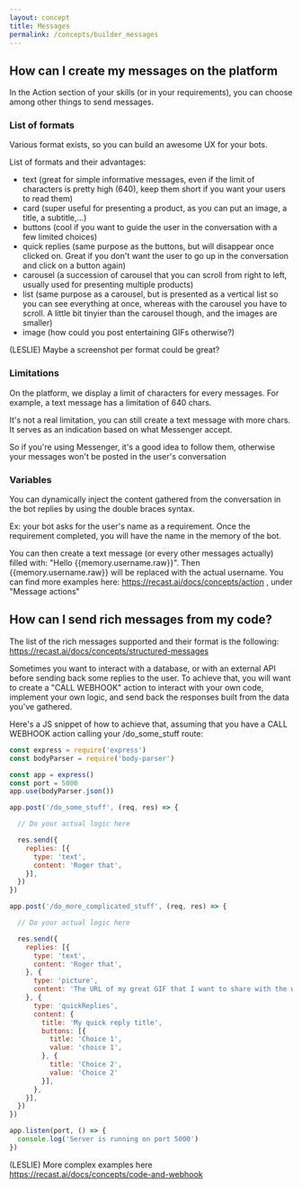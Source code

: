 ```yaml
---
layout: concept
title: Messages
permalink: /concepts/builder_messages
---
```


## How can I create my messages on the platform

In the Action section of your skills (or in your requirements), you can choose among other things to send messages.

### List of formats
Various format exists, so you can build an awesome UX for your bots.

List of formats and their advantages:
- text (great for simple informative messages, even if the limit of characters is pretty high (640), keep them short if you want your users to read them)
- card (super useful for presenting a product, as you can put an image, a title, a subtitle,...)
- buttons (cool if you want to guide the user in the conversation with a few limited choices)
- quick replies (same purpose as the buttons, but will disappear once clicked on. Great if you don't want the user to go up in the conversation and click on a button again)
- carousel (a succession of carousel that you can scroll from right to left, usually used for presenting multiple products)
- list (same purpose as a carousel, but is presented as a vertical list so you can see everything at once, whereas with the carousel you have to scroll. A little bit tinyier than the carousel though, and the images are smaller)
- image (how could you post entertaining GIFs otherwise?)

(LESLIE) Maybe a screenshot per format could be great?

### Limitations

On the platform, we display a limit of characters for every messages. For example, a text message has a limitation of 640 chars.

It's not a real limitation, you can still create a text message with more chars. It serves as an indication based on what
Messenger accept.

So if you're using Messenger, it's a good idea to follow them, otherwise your messages won't be posted in the user's conversation

### Variables

You can dynamically inject the content gathered from the conversation in the bot replies by using the double braces syntax.

Ex: your bot asks for the user's name as a requirement. Once the requirement completed, you will have
the name in the memory of the bot.

You can then create a text message (or every other messages actually) filled with: "Hello {{memory.username.raw}}".
Then {{memory.username.raw}} will be replaced with the actual username.
You can find more examples here: https://recast.ai/docs/concepts/action , under "Message actions"


## How can I send rich messages from my code?

The list of the rich messages supported and their format is the following: https://recast.ai/docs/concepts/structured-messages

Sometimes you want to interact with a database, or with an external API before sending back some replies to the user.
To achieve that, you will want to create a "CALL WEBHOOK" action to interact with your own code, implement your own logic, and send back the responses built from
the data you've gathered.

Here's a JS snippet of how to achieve that, assuming that you have a CALL WEBHOOK action calling your /do_some_stuff route:

~~~ js
const express = require('express')
const bodyParser = require('body-parser')

const app = express()
const port = 5000
app.use(bodyParser.json())

app.post('/do_some_stuff', (req, res) => {

  // Do your actual logic here

  res.send({
    replies: [{
      type: 'text',
      content: 'Roger that',
    }],
  })
})

app.post('/do_more_complicated_stuff', (req, res) => {

  // Do your actual logic here

  res.send({
    replies: [{
      type: 'text',
      content: 'Roger that',
    }, {
      type: 'picture',
      content: 'The URL of my great GIF that I want to share with the world',
    }, {
      type: 'quickReplies',
      content: {
        title: 'My quick reply title',
        buttons: [{
          title: 'Choice 1',
          value: 'choice 1',
        }, {
          title: 'Choice 2',
          value: 'Choice 2'
        }],
      },
    }],
  })
})

app.listen(port, () => {
  console.log('Server is running on port 5000')
})
~~~

(LESLIE) More complex examples here https://recast.ai/docs/concepts/code-and-webhook
